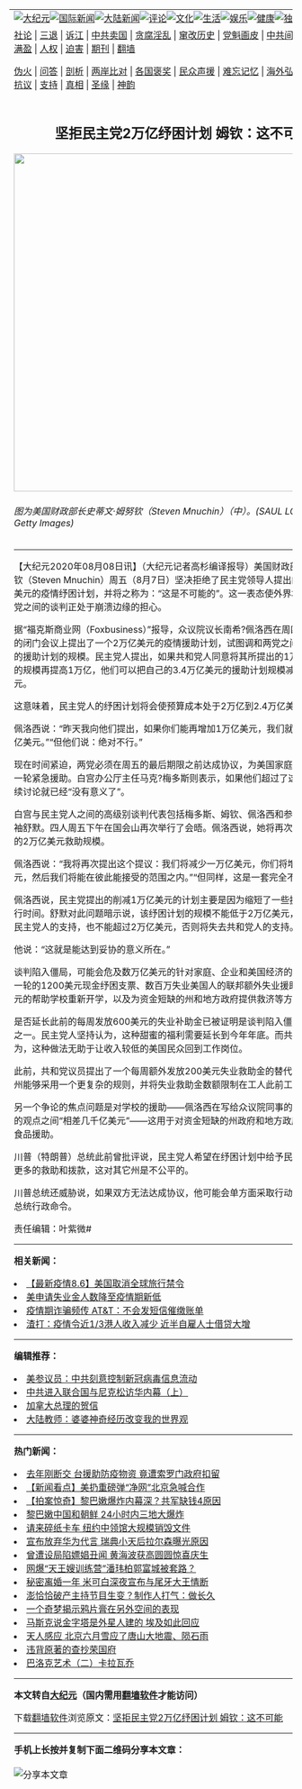 <a name="1" id="1" target="_blank"></a><span id="1"></span>
<table align=center border="0"><tr><td colspan="2" VALIGN=TOP><a href="https://github.com/eyhtzi3796/djy/blob/master/gb/nsc413.md#1"><img src="https://raw.githubusercontent.com/eyhtzi3796/www/master/t/djy/1.jpg" title="大纪元"></a><a href="https://github.com/eyhtzi3796/djy/blob/master/gb/n24hr.md#1"><img src="https://raw.githubusercontent.com/eyhtzi3796/www/master/t/djy/3.jpg" title="国际新闻"></a><a href="https://github.com/eyhtzi3796/djy/blob/master/gb/nsc413.md#1"><img src="https://raw.githubusercontent.com/eyhtzi3796/www/master/t/djy/4.jpg" title="大陆新闻"></a><a href="https://github.com/eyhtzi3796/djy/blob/master/gb/news392.md#1"><img src="https://raw.githubusercontent.com/eyhtzi3796/www/master/t/djy/5.jpg" title="评论"></a><a href="https://github.com/eyhtzi3796/djy/blob/master/gb/news2007.md#1"><img src="https://raw.githubusercontent.com/eyhtzi3796/www/master/t/djy/6.jpg" title="文化"></a><a href="https://github.com/eyhtzi3796/djy/blob/master/gb/news2008.md#1"><img src="https://raw.githubusercontent.com/eyhtzi3796/www/master/t/djy/7.jpg" title="生活"></a><a href="https://github.com/eyhtzi3796/djy/blob/master/gb/ncyule.md#1"><img src="https://raw.githubusercontent.com/eyhtzi3796/www/master/t/djy/8.jpg" title="娱乐"></a><a href="https://github.com/eyhtzi3796/djy/blob/master/gb/nsc1002.md#1"><img src="https://raw.githubusercontent.com/eyhtzi3796/www/master/t/djy/9.jpg" title="健康"><a href="https://github.com/eyhtzi3796/djy/blob/master/gb/nf6092.md#1"><img src="https://raw.githubusercontent.com/eyhtzi3796/www/master/t/djy/10a.jpg" title="独家"></a><a href="https://github.com/eyhtzi3796/djy/blob/master/gb/nf4514.md#1"><img src="https://raw.githubusercontent.com/eyhtzi3796/www/master/t/djy/12a.jpg" title="头条"></a></td></tr>
<tr><td colspan="2" VALIGN=TOP><a target="_blank" href="https://github.com/eyhtzi3796/djy/blob/master/gb/9p.md#1">社论</a> | <a target="_blank" href="https://github.com/eyhtzi3796/djy/blob/master/gb/nf5657.md#1">三退</a> | <a target="_blank" href="https://github.com/eyhtzi3796/djy/blob/master/gb/nf6124.md#1">诉江</a> | <a target="_blank" href="https://github.com/eyhtzi3796/djy/blob/master/gb/nf1176117.md#1">中共卖国</a> | <a target="_blank" href="https://github.com/eyhtzi3796/djy/blob/master/gb/nf5773.md#1">贪腐淫乱</a> | <a target="_blank" href="https://github.com/eyhtzi3796/djy/blob/master/gb/nf1176115.md#1">窜改历史</a> | <a target="_blank" href="https://github.com/eyhtzi3796/djy/blob/master/gb/nf1176107.md#1">党魁画皮</a> | <a target="_blank" href="https://github.com/eyhtzi3796/djy/blob/master/gb/nf1320400.md#1">中共间谍</a> | <a target="_blank" href="https://github.com/eyhtzi3796/djy/blob/master/gb/nf1176114.md#1">破坏传统</a> | <a target="_blank" href="https://github.com/eyhtzi3796/ntdtv/blob/master/gb/prog447_1.md#1">恶贯满盈</a> | <a target="_blank" href="https://github.com/eyhtzi3796/djy/blob/master/gb/ncid278.md#1">人权</a> | <a target="_blank" href="https://github.com/eyhtzi3796/djy/blob/master/gb/nf1176111.md#1">迫害</a> | <a target="_blank" href="https://gitlab.com/szzdlab/mh-qikan/blob/master/README.md#1">期刊</a> | <a target="_blank" href="https://github.com/eyhtzi3796/www/blob/master/README.md?zsrh#8">翻墙</a></p><p><a target="_blank" href="https://github.com/eyhtzi3796/djy/blob/master/gb/nf5562.md#1">伪火</a> | <a target="_blank" href="https://github.com/eyhtzi3796/djy/blob/master/gb/nf4378.md#1">问答</a> | <a target="_blank" href="https://github.com/eyhtzi3796/djy/blob/master/gb/nf5792.md#1">剖析</a> | <a target="_blank" href="https://github.com/eyhtzi3796/djy/blob/master/gb/nf5735.md#1">两岸比对</a> | <a target="_blank" href="https://github.com/eyhtzi3796/djy/blob/master/gb/nf6119.md#1">各国褒奖</a> | <a target="_blank" href="https://github.com/eyhtzi3796/djy/blob/master/gb/nf6120.md#1">民众声援</a> | <a target="_blank" href="https://github.com/eyhtzi3796/djy/blob/master/gb/nf1188594.md#1">难忘记忆</a> | <a target="_blank" href="https://github.com/eyhtzi3796/djy/blob/master/gb/nf3180.md#1">海外弘传</a> | <a target="_blank" href="https://github.com/eyhtzi3796/djy/blob/master/gb/nf5410.md#1">万人上访</a> | <a target="_blank" href="https://github.com/eyhtzi3796/ntdtv/blob/master/gb/prog1530_1.md#1">和平抗议</a> | <a target="_blank" href="https://github.com/eyhtzi3796/djy/blob/master/gb/nf4386.md#1">支持</a> | <a target="_blank" href="https://github.com/eyhtzi3796/djy/blob/master/gb/nf4389.md#1">真相</a> | <a target="_blank" href="https://github.com/eyhtzi3796/djy/blob/master/gb/nf5790.md#1">圣缘</a> | <a target="_blank" href="https://github.com/eyhtzi3796/djy/blob/master/gb/nf4786.md#1">神韵</a></td></tr>
<tr><td VALIGN=TOP width="626"><h2 align=center>坚拒民主党2万亿纾困计划 姆钦：这不可能</h2>
<img width="600" src="https://i.epochtimes.com/assets/uploads/2020/01/GettyImages-1186563510-600x400.jpg" />
<h6>图为美国财政部长史蒂文·姆努钦（Steven Mnuchin）（中）。(SAUL LOEB/AFP via Getty Images)
</h6>
<hr>
	<p>【大纪元2020年08月08日讯】（大纪元记者高杉编译报导）美国财政部长史蒂文?<ahref="https://github.com/eyhtzi3796/djy/blob/master/gb/tag/%E5%A7%86%E9%92%A6.md#1">姆钦</a>（Steven Mnuchin）周五（8月7日）坚决拒绝了民主党领导人提出的大约2万亿美元的<ahref="https://github.com/eyhtzi3796/djy/blob/master/gb/tag/%E7%96%AB%E6%83%85%E7%BA%BE%E5%9B%B0%E8%AE%A1%E5%88%92.md#1">疫情纾困计划</a>，并将之称为：“这是不可能的”。这一表态使外界增加了对于两党之间的谈判正处于崩溃边缘的担心。</p>
<p>据“福克斯商业网（Foxbusiness）”报导，众议院议长南希?<ahref="https://github.com/eyhtzi3796/djy/blob/master/gb/tag/%E4%BD%A9%E6%B4%9B%E8%A5%BF.md#1">佩洛西</a>在周四（8月6日）的闭门会议上提出了一个2万亿美元的疫情援助计划，试图调和两党之间的截然不同的援助计划的规模。民主党人提出，如果共和党人同意将其所提出的1万亿美元方案的规模再提高1万亿，他们可以把自己的3.4万亿美元的援助计划规模减少1万亿美元。</p>
<p>这意味着，民主党人的纾困计划将会使预算成本处于2万亿到2.4万亿美元之间。</p>
<p><ahref="https://github.com/eyhtzi3796/djy/blob/master/gb/tag/%E4%BD%A9%E6%B4%9B%E8%A5%BF.md#1">佩洛西</a>说：“昨天我向他们提出，如果你们能再增加1万亿美元，我们就可以减少1万亿美元。”“但他们说：绝对不行。”</p>
<p>现在时间紧迫，两党必须在周五的最后期限之前达成协议，为美国家庭和企业提供下一轮紧急援助。白宫办公厅主任马克?<ahref="https://github.com/eyhtzi3796/djy/blob/master/gb/tag/%E6%A2%85%E5%A4%9A%E6%96%AF.md#1">梅多斯</a>则表示，如果他们超过了这个期限，继续讨论就已经“没有意义了”。</p>
<p>白宫与民主党人之间的高级别谈判代表包括<ahref="https://github.com/eyhtzi3796/djy/blob/master/gb/tag/%E6%A2%85%E5%A4%9A%E6%96%AF.md#1">梅多斯</a>、<ahref="https://github.com/eyhtzi3796/djy/blob/master/gb/tag/%E5%A7%86%E9%92%A6.md#1">姆钦</a>、佩洛西和参议院少数党领袖<ahref="https://github.com/eyhtzi3796/djy/blob/master/gb/tag/%E8%88%92%E9%BB%98.md#1">舒默</a>。四人周五下午在国会山再次举行了会晤。佩洛西说，她将再次提出民主党人的2万亿美元救助规模。</p>
<p>佩洛西说：“我将再次提出这个提议：我们将减少一万亿美元，你们将增加一万亿美元，然后我们将能在彼此能接受的范围之内。”“但同样，这是一套完全不同的价值观。”</p>
<p>佩洛西说，民主党提出的削减1万亿美元的计划主要是因为缩短了一些援助项目的执行时间。<ahref="https://github.com/eyhtzi3796/djy/blob/master/gb/tag/%E8%88%92%E9%BB%98.md#1">舒默</a>对此问题暗示说，该纾困计划的规模不能低于2万亿美元，否则将失去民主党人的支持，也不能超过2万亿美元，否则将失去共和党人的支持。</p>
<p>他说：“这就是能达到妥协的意义所在。”</p>
<p>谈判陷入僵局，可能会危及数万亿美元的针对家庭、企业和美国经济的援助，包括新一轮的1200美元现金纾困支票、数百万失业美国人的联邦额外失业援助、1000亿美元的帮助学校重新开学，以及为资金短缺的州和地方政府提供救济等方面的问题。</p>
<p>是否延长此前的每周发放600美元的失业补助金已被证明是谈判陷入僵局的关键症结之一。民主党人坚持认为，这种甜蜜的福利需要延长到今年年底。而共和党人则认为，这种做法无助于让收入较低的美国民众回到工作岗位。</p>
<p>此前，共和党议员提出了一个每周额外发放200美元失业救助金的替代计划，直到各州能够采用一个更复杂的规则，并将失业救助金数额限制在工人此前工资的70% 。</p>
<p>另一个争论的焦点问题是对学校的援助——佩洛西在写给众议院同事的信中说，他们的观点之间“相差几千亿美元”——这用于对资金短缺的州政府和地方政府的援助以及食品援助。</p>
<p>川普（特朗普）总统此前曾批评说，民主党人希望在纾困计划中给予民主党掌控的州更多的救助和拨款，这对其它州是不公平的。</p>
<p>川普总统还威胁说，如果双方无法达成协议，他可能会单方面采取行动，并就此发布总统行政命令。</p>
<p>责任编辑：叶紫微#</p>
	
<hr>


<strong>相关新闻：</strong>
<li><a href="https://github.com/eyhtzi3796/djy/blob/master/gb/20/8/6/n12310031.md#1">【最新疫情8.6】美国取消全球旅行禁令</a></li>
<li><a href="https://github.com/eyhtzi3796/djy/blob/master/gb/20/8/6/n12311555.md#1">美申请失业金人数降至疫情期新低</a></li>
<li><a href="https://github.com/eyhtzi3796/djy/blob/master/gb/20/8/6/n12312076.md#1">疫情期诈骗频传 AT&amp;T：不会发短信催缴账单</a></li>
<li><a href="https://github.com/eyhtzi3796/djy/blob/master/gb/20/8/7/n12312647.md#1">渣打：疫情令近1/3港人收入减少 近半自雇人士借贷大增</a></li>
<hr>


<strong>编辑推荐：</strong>
<li><a href="https://github.com/onzhi266/djy/blob/master/gb/20/2/22/n11887949.md#1">美参议员：中共刻意控制新冠病毒信息流动</a></li>
<li><a href="https://github.com/tsiac2612/djy/blob/master/gb/18/2/13/n10138788.md#1" target="_blank">中共进入联合国与尼克松访华内幕（上）</a></li><li><a href="https://github.com/eyhtzi3796/djy/blob/master/gb/15/12/10/n4593139.md?dfh#1" target="_blank">加拿大总理的贺信</a></li><li><a href="https://github.com/tsiac2612/djy/blob/master/gb/16/6/9/n7982398.md#1" target="_blank">大陆教师：婆婆神奇经历改变我的世界观</a></li>
<hr>

<strong>热门新闻：</strong>
<li><a href="https://github.com/eyhtzi3796/djy/blob/master/gb/20/8/6/n12310914.md#1">去年刚断交 台援助防疫物资 竟遭索罗门政府扣留</a></li>
<li><a href="https://github.com/eyhtzi3796/djy/blob/master/gb/20/8/6/n12312589.md#1">【新闻看点】美扔重磅弹“净网”北京急喊合作</a></li>
<li><a href="https://github.com/eyhtzi3796/djy/blob/master/gb/20/8/6/n12310247.md#1">【拍案惊奇】黎巴嫩爆炸内幕深？共军缺钱4原因</a></li>
<li><a href="https://github.com/eyhtzi3796/djy/blob/master/gb/20/8/6/n12310980.md#1">黎巴嫩中国和朝鲜 24小时内三地大爆炸</a></li>
<li><a href="https://github.com/eyhtzi3796/djy/blob/master/gb/20/8/6/n12312162.md#1">请来碎纸卡车 纽约中领馆大规模销毁文件</a></li>
<li><a href="https://github.com/eyhtzi3796/djy/blob/master/gb/20/8/5/n12309278.md#1">宣布放弃华为代言 瑞典小天后拉尔森曝光原因</a></li>
<li><a href="https://github.com/eyhtzi3796/djy/blob/master/gb/20/8/6/n12312580.md#1">曾遭设局陷嫖娼丑闻 黄海波获高圆圆惊喜庆生</a></li>
<li><a href="https://github.com/eyhtzi3796/djy/blob/master/gb/20/8/4/n12306966.md#1">网爆“天王嫂训练营”潘玮柏郭富城被套路？</a></li>
<li><a href="https://github.com/eyhtzi3796/djy/blob/master/gb/20/8/6/n12311946.md#1">秘密离婚一年 米可白深夜宣布与尾牙大王情断</a></li>
<li><a href="https://github.com/eyhtzi3796/djy/blob/master/gb/20/8/7/n12313748.md#1">澎恰恰破产主持节目生变？制作人打气：做长久</a></li>
<li><a href="https://github.com/eyhtzi3796/djy/blob/master/gb/20/8/2/n12301623.md#1">一个奇梦揭示鸦片膏在另外空间的表现</a></li>
<li><a href="https://github.com/eyhtzi3796/djy/blob/master/gb/20/8/5/n12308038.md#1">马斯克说金字塔是外星人建的 埃及如此回应</a></li>
<li><a href="https://github.com/eyhtzi3796/djy/blob/master/gb/20/8/1/n12299318.md#1">天人感应  北京六月雪应了唐山大地震、陨石雨</a></li>
<li><a href="https://github.com/eyhtzi3796/djy/blob/master/gb/20/6/1/n12153439.md#1">违背原著的查抄荣国府</a></li>
<li><a href="https://github.com/eyhtzi3796/djy/blob/master/gb/11/1/4/n3132040.md#1">巴洛克艺术（二）卡拉瓦乔</a></li>
<hr>

<strong>本文转自<a href="https://www.epochtimes.com">大纪元</a>（国内需用<a href="https://github.com/eyhtzi3796/www/blob/master/README.md#8">翻墙软件</a>才能访问）</strong><p>下载<a href="https://github.com/eyhtzi3796/www/blob/master/README.md#8">翻墙软件</a>浏览原文：<a href="https://www.epochtimes.com/gb/20/8/8/n12315244.htm">坚拒民主党2万亿纾困计划 姆钦：这不可能</a></p><hr>

<strong>手机上长按并复制下面二维码分享本文章：</strong><br><br><img src="http://www.szzd.org/v.php?action=qrcode&url=https://github.com/eyhtzi3796/djy/blob/master/gb/20/8/8/n12315244.md%231" title="分享本文章"></td><td VALIGN=TOP><a href="https://github.com/eyhtzi3796/djy/blob/master/gb/16/1/21/n4622075.md?dfh#1" target="_blank"><img src="https://raw.githubusercontent.com/eyhtzi3796/djy/master/gb/300/wei-f1.jpg" title="中共的伪火骗局"  alt="中共的伪火骗局"></a><br><a href="https://github.com/eyhtzi3796/www/blob/master/README.md?dfh#9" target="_blank"><img src="https://raw.githubusercontent.com/eyhtzi3796/djy/master/gb/300/yong-h.jpg" title="永恒的见证"  alt="永恒的见证"></a><br><a href="https://github.com/eyhtzi3796/djy/blob/master/gb/13/9/29/n3974789.md?dfh#1" target="_blank"><img src="https://raw.githubusercontent.com/eyhtzi3796/djy/master/gb/300/shang-lnz.jpg" title="善良女子被中共投男牢"  alt="善良女子被中共投男牢"></a><br><a href="https://github.com/eyhtzi3796/djy/blob/master/gb/16/3/16/n4663449.md?dfh#1" target="_blank"><img src="https://raw.githubusercontent.com/eyhtzi3796/djy/master/gb/300/huo-z3.jpg" title="警卫目击活摘器官"  alt="警卫目击活摘器官"></a><br><a href="https://github.com/eyhtzi3796/djy/blob/master/gb/16/8/7/n8177641.md?dfh#1" target="_blank"><img src="https://raw.githubusercontent.com/eyhtzi3796/djy/master/gb/300/huo-z4.jpg" title="证人描述活摘恐怖"  alt="证人描述活摘恐怖"></a><br><a href="https://github.com/eyhtzi3796/djy/blob/master/gb/10/4/19/n2881569.md?dfh#1" target="_blank"><img src="https://raw.githubusercontent.com/eyhtzi3796/djy/master/gb/300/huo-z1.jpg" title="揭开活摘器官黑幕"  alt="揭开活摘器官黑幕"></a><br><a href="https://github.com/eyhtzi3796/djy/blob/master/gb/10/11/7/n3077476.md?dfh#1" target="_blank"><img src="https://raw.githubusercontent.com/eyhtzi3796/djy/master/gb/300/ma-ks.jpg" title="马克思的成魔之路"  alt="马克思的成魔之路"></a><br><a href="https://github.com/eyhtzi3796/djy/blob/master/gb/14/6/9/n4173977.md?dfh#1" target="_blank"><img src="https://raw.githubusercontent.com/eyhtzi3796/djy/master/gb/300/chang-zs.jpg" title="藏字石 蕴天机"  alt="藏字石 蕴天机"></a><br><a href="https://github.com/eyhtzi3796/djy/blob/master/gb/18/5/10/n10381511.md?dfh#1" target="_blank"><img src="https://raw.githubusercontent.com/eyhtzi3796/djy/master/gb/300/st1.jpg" title="关注3亿人三退"  alt="关注3亿人三退"></a><br><a href="https://github.com/eyhtzi3796/djy/blob/master/gb/18/3/21/n10237682.md?dfh#1" target="_blank"><img src="https://raw.githubusercontent.com/eyhtzi3796/djy/master/gb/300/jie-t.jpg" title="解体中共复兴中华"  alt="解体中共复兴中华"></a><br><a href="https://github.com/eyhtzi3796/djy/blob/master/gb/9/2/9/n2422991.md?dfh#1" target="_blank"><img src="https://raw.githubusercontent.com/eyhtzi3796/djy/master/gb/300/gao-zs.jpg" title="中共迫害良心律师"  alt="中共迫害良心律师"></a><br><a href="https://github.com/eyhtzi3796/djy/blob/master/gb/18/12/9/n10900044.md?dfh#1" target="_blank"><img src="https://raw.githubusercontent.com/eyhtzi3796/djy/master/gb/300/sj1.jpg" title="303万人举报江泽民"  alt="303万人举报江泽民"></a><br><a href="https://github.com/eyhtzi3796/djy/blob/master/gb/18/8/28/n10672014.md?dfh#1" target="_blank"><img src="https://raw.githubusercontent.com/eyhtzi3796/djy/master/gb/300/sj2.jpg" title="这些官员为何起诉江泽民"  alt="这些官员为何起诉江泽民"></a><br><a href="https://github.com/eyhtzi3796/djy/blob/master/gb/8/12/18/n2367165.md?dfh#1" target="_blank"><img src="https://raw.githubusercontent.com/eyhtzi3796/djy/master/gb/300/liangan.jpg" title="海峡两岸的强烈对比"  alt="海峡两岸的强烈对比"></a><br><a href="https://github.com/eyhtzi3796/djy/blob/master/gb/15/12/10/n4593139.md?dfh#1" target="_blank"><img src="https://raw.githubusercontent.com/eyhtzi3796/djy/master/gb/300/jia-ndzl.jpg" title="加拿大总理的贺信"  alt="加拿大总理的贺信"></a><br><a href="https://github.com/eyhtzi3796/djy/blob/master/gb/11/6/17/n3289382.md?dfh#1" target="_blank"><img src="https://raw.githubusercontent.com/eyhtzi3796/djy/master/gb/300/xiao-wd.jpg" title="探寻真相兼听则明"  alt="探寻真相兼听则明"></a><br><a href="https://github.com/eyhtzi3796/djy/blob/master/gb/18/10/27/n10812623.md?dfh#1" target="_blank"><img src="https://raw.githubusercontent.com/eyhtzi3796/djy/master/gb/300/yindu.jpg" title="印度媒体报道东方"  alt="印度媒体报道东方"></a><br><a href="https://github.com/eyhtzi3796/djy/blob/master/gb/18/6/9/n10469652.md?dfh#1" target="_blank"><img src="https://raw.githubusercontent.com/eyhtzi3796/djy/master/gb/300/xie-j.jpg" title="不一样的海外校园"  alt="不一样的海外校园"></a><br><a href="https://github.com/eyhtzi3796/djy/blob/master/gb/7/4/5/n1669415.md?dfh#1" target="_blank"><img src="https://raw.githubusercontent.com/eyhtzi3796/djy/master/gb/300/li-up.jpg" title="从大师到徒弟的传奇"  alt="从大师到徒弟的传奇"></a><br><a href="https://github.com/eyhtzi3796/djy/blob/master/gb/17/5/26/n9191512.md?dfh#1" target="_blank"><img src="https://raw.githubusercontent.com/eyhtzi3796/djy/master/gb/300/zfl2.jpg" title="亿万人与东方一本奇书"  alt="亿万人与东方一本奇书"></a><br><a href="https://github.com/eyhtzi3796/djy/blob/master/gb/13/11/27/n4020290.md?dfh#1" target="_blank"><img src="https://raw.githubusercontent.com/eyhtzi3796/djy/master/gb/300/zhen-h.jpg" title="大陆见不到的震撼场面"  alt="大陆见不到的震撼场面"></a><br><a href="https://github.com/eyhtzi3796/djy/blob/master/gb/15/7/17/n4482910.md?dfh#1" target="_blank"><img src="https://raw.githubusercontent.com/eyhtzi3796/djy/master/gb/300/dalu-sk.jpg" title="人心向善 大陆当初盛况"  alt="人心向善 大陆当初盛况"></a><br><a href="https://github.com/eyhtzi3796/djy/blob/master/gb/19/1/5/n10955468.md?dfh#1" target="_blank"><img src="https://raw.githubusercontent.com/eyhtzi3796/djy/master/gb/300/zfl1.jpg" title="追寻真理 这书讲什么"  alt="追寻真理 这书讲什么"></a><br><a href="https://github.com/eyhtzi3796/www/blob/master/README.md?dfh#1" target="_blank"><img src="https://raw.githubusercontent.com/eyhtzi3796/djy/master/gb/300/fq1.jpg" title="下载免费翻墙软件"  alt="下载免费翻墙软件"></a><br></td></tr></table>
